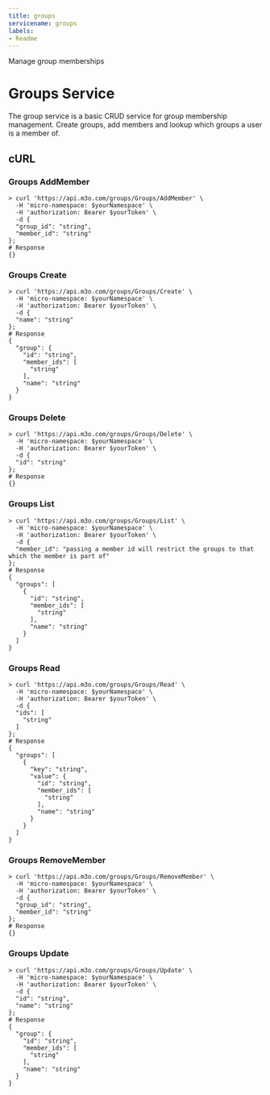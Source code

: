 ```yaml
---
title: groups
servicename: groups
labels: 
- Readme
---
```

Manage group memberships

# Groups Service

The group service is a basic CRUD service for group membership management. Create groups, add members and lookup which groups a user is a member of.


## cURL


### Groups AddMember
<!-- We use the request body description here as endpoint descriptions are not
being lifted correctly from the proto by the openapi spec generator -->

```shell
> curl 'https://api.m3o.com/groups/Groups/AddMember' \
  -H 'micro-namespace: $yourNamespace' \
  -H 'authorization: Bearer $yourToken' \
  -d {
  "group_id": "string",
  "member_id": "string"
};
# Response
{}
```


### Groups Create
<!-- We use the request body description here as endpoint descriptions are not
being lifted correctly from the proto by the openapi spec generator -->

```shell
> curl 'https://api.m3o.com/groups/Groups/Create' \
  -H 'micro-namespace: $yourNamespace' \
  -H 'authorization: Bearer $yourToken' \
  -d {
  "name": "string"
};
# Response
{
  "group": {
    "id": "string",
    "member_ids": [
      "string"
    ],
    "name": "string"
  }
}
```


### Groups Delete
<!-- We use the request body description here as endpoint descriptions are not
being lifted correctly from the proto by the openapi spec generator -->

```shell
> curl 'https://api.m3o.com/groups/Groups/Delete' \
  -H 'micro-namespace: $yourNamespace' \
  -H 'authorization: Bearer $yourToken' \
  -d {
  "id": "string"
};
# Response
{}
```


### Groups List
<!-- We use the request body description here as endpoint descriptions are not
being lifted correctly from the proto by the openapi spec generator -->

```shell
> curl 'https://api.m3o.com/groups/Groups/List' \
  -H 'micro-namespace: $yourNamespace' \
  -H 'authorization: Bearer $yourToken' \
  -d {
  "member_id": "passing a member id will restrict the groups to that which the member is part of"
};
# Response
{
  "groups": [
    {
      "id": "string",
      "member_ids": [
        "string"
      ],
      "name": "string"
    }
  ]
}
```


### Groups Read
<!-- We use the request body description here as endpoint descriptions are not
being lifted correctly from the proto by the openapi spec generator -->

```shell
> curl 'https://api.m3o.com/groups/Groups/Read' \
  -H 'micro-namespace: $yourNamespace' \
  -H 'authorization: Bearer $yourToken' \
  -d {
  "ids": [
    "string"
  ]
};
# Response
{
  "groups": [
    {
      "key": "string",
      "value": {
        "id": "string",
        "member_ids": [
          "string"
        ],
        "name": "string"
      }
    }
  ]
}
```


### Groups RemoveMember
<!-- We use the request body description here as endpoint descriptions are not
being lifted correctly from the proto by the openapi spec generator -->

```shell
> curl 'https://api.m3o.com/groups/Groups/RemoveMember' \
  -H 'micro-namespace: $yourNamespace' \
  -H 'authorization: Bearer $yourToken' \
  -d {
  "group_id": "string",
  "member_id": "string"
};
# Response
{}
```


### Groups Update
<!-- We use the request body description here as endpoint descriptions are not
being lifted correctly from the proto by the openapi spec generator -->

```shell
> curl 'https://api.m3o.com/groups/Groups/Update' \
  -H 'micro-namespace: $yourNamespace' \
  -H 'authorization: Bearer $yourToken' \
  -d {
  "id": "string",
  "name": "string"
};
# Response
{
  "group": {
    "id": "string",
    "member_ids": [
      "string"
    ],
    "name": "string"
  }
}
```


